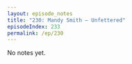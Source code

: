 ```yaml
---
layout: episode_notes
title: "230: Mandy Smith — Unfettered"
episodeIndex: 233
permalink: /ep/230
---
```

No notes yet.
